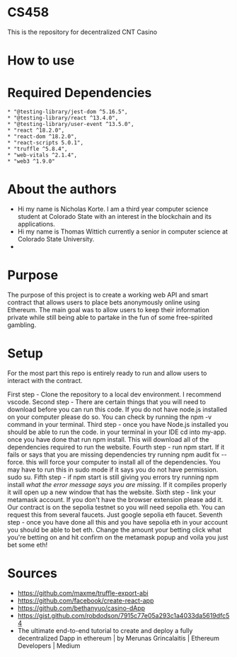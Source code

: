 # CS458
This is the repository for decentralized CNT Casino

# How to use

# Required Dependencies
    * "@testing-library/jest-dom ^5.16.5",
    * "@testing-library/react ^13.4.0",
    * "@testing-library/user-event ^13.5.0",
    * "react ^18.2.0",
    * "react-dom ^18.2.0",
    * "react-scripts 5.0.1",
    * "truffle ^5.8.4",
    * "web-vitals ^2.1.4",
    * "web3 ^1.9.0"
    
# About the authors
 * Hi my name is Nicholas Korte. I am a third year computer science student at Colorado State with an interest in the blockchain and its applications.
 * Hi my name is Thomas Wittich currently a senior in computer science at Colorado State University.
 * 
 
# Purpose

The purpose of this project is to create a working web API and smart contract that allows users to place bets anonymously online using Ethereum. The main goal was to allow users to keep their information private while still being able to partake in the fun of some free-spirited gambling.

# Setup

For the most part this repo is entirely ready to run and allow users to interact with the contract.

First step - Clone the repository to a local dev environment. I recommend vscode.
Second step - There are certain things that you will need to download before you can run this code. If you do not have node.js installed on your computer please do so. You can check by running the npm -v command in your terminal.
Third step - once you have Node.js installed you should be able to run the code. in your terminal in your IDE cd into my-app. once you have done that run npm install. This will download all of the dependencies required to run the website.
Fourth step - run npm start. If it fails or says that you are missing dependencies try running npm audit fix --force. this will force your computer to install all of the dependencies. You may have to run this in sudo mode if it says you do not have permission. sudo su.
Fifth step - if npm start is still giving you errors try running npm install *what the error message says you are missing*. If it compiles properly it will open up a new window that has the website.
Sixth step - link your metamask account. If you don't have the browser extension please add it. Our contract is on the sepolia testnet so you will need sepolia eth. You can request this from several faucets. Just google sepolia eth faucet.
Seventh step - once you have done all this and you have sepolia eth in your account you should be able to bet eth. Change the amount your betting click what you're betting on and hit confirm on the metamask popup and voila you just bet some eth!


# Sources

* https://github.com/maxme/truffle-export-abi
* https://github.com/facebook/create-react-app
* https://github.com/bethanyuo/casino-dApp
* https://gist.github.com/robdodson/7915c77e05a293c1a4033da5619dfc54
* The ultimate end-to-end tutorial to create and deploy a fully decentralized Dapp in ethereum | by Merunas Grincalaitis | Ethereum Developers | Medium
